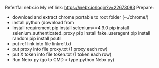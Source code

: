 Referffal nebx.io
My ref link:  https://nebx.io/login?v=22673083
Prepare: 
- download and extract chrome portable to root folder  (~./chrome/)
- install python (download from 
- Install requirement
pip install selenium==4.9.0
pip install selenium_authenticated_proxy
pip install fake_useragent
pip install random
pip install psutil
- put ref link into file linkref.txt
- put proxy into file proxy.txt (1 proxy each row)
- put X token into file token.txt (1 token each row)
- Run Nebx.py (go to CMD > type python Nebx.py)
